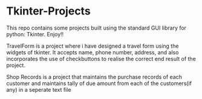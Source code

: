 # Tkinter-Projects
This repo contains some projects built using the standard GUI library for python: Tkinter. Enjoy!!
<p>TravelForm is a project where i have designed a travel form using the widgets of tkinter. It accepts name, phone number, address, and also incorporates the use of checkbuttons to realise the correct end result of the project.</p>
<p>Shop Records is a project that maintains the purchase records of each customer and maintains tally of due amount from each of the customers(if any) in a seperate text file</p>
